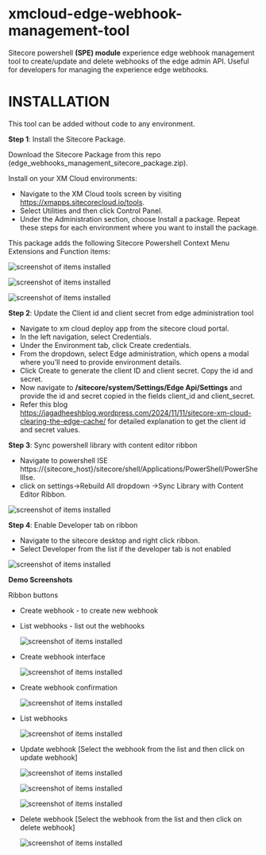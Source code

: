 # xmcloud-edge-webhook-management-tool
Sitecore powershell **(SPE) module** experience edge webhook management tool to create/update and delete webhooks of the edge admin API. Useful for developers for managing the experience edge webhooks.

# INSTALLATION

This tool can be added without code to any environment.

**Step 1**: Install the Sitecore Package.

Download the Sitecore Package from this repo (edge_webhooks_management_sitecore_package.zip).

Install on your XM Cloud environments:

- Navigate to the XM Cloud tools screen by visiting https://xmapps.sitecorecloud.io/tools.
- Select Utilities and then click Control Panel.
- Under the Administration section, choose Install a package.
Repeat these steps for each environment where you want to install the package.

This package adds the following Sitecore Powershell Context Menu Extensions and Function items:

![screenshot of items installed](screenshots/10_template_added.PNG "Demo")

![screenshot of items installed](screenshots/11_item_added.png "Demo")

![screenshot of items installed](screenshots/12_scripts_added.PNG "Demo")

**Step 2**: Update the Client id and client secret from edge administration tool

- Navigate to xm cloud deploy app from the sitecore cloud portal.
- In the left navigation, select Credentials.
- Under the Environment tab, click Create credentials.
- From the dropdown, select Edge administration, which opens a modal where you’ll need to provide environment details.
- Click Create to generate the client ID and client secret. Copy the id and secret.
- Now navigate to **/sitecore/system/Settings/Edge Api/Settings** and provide the id and secret copied in the fields client_id and client_secret.
- Refer this blog https://jagadheeshblog.wordpress.com/2024/11/11/sitecore-xm-cloud-clearing-the-edge-cache/ for detailed explanation to get the client id and secret values.

**Step 3**: Sync powershell library with content editor ribbon

- Navigate to powershell ISE https://{sitecore_host}/sitecore/shell/Applications/PowerShell/PowerShellIse.
- click on settings->Rebuild All dropdown ->Sync Library with Content Editor Ribbon.

![screenshot of items installed](screenshots/13_sync_ps_library.png "Demo")

**Step 4**: Enable Developer tab on ribbon

- Navigate to the sitecore desktop and right click ribbon.
- Select Developer from the list if the developer tab is not enabled

![screenshot of items installed](screenshots/14_enable_developer_tab.png "Demo")


**Demo Screenshots**

Ribbon buttons 
- Create webhook - to create new webhook
- List webhooks - list out the webhooks 

    ![screenshot of items installed](screenshots/01_buttons.PNG "Demo")

- Create webhook interface

    ![screenshot of items installed](screenshots/02_create_webhook_ui.PNG "Demo")

- Create webhook confirmation

    ![screenshot of items installed](screenshots/03_webhook_creation_message.PNG "Demo")

- List webhooks

    ![screenshot of items installed](screenshots/04_list_webhooks.png "Demo")

- Update webhook [Select the webhook from the list and then click on update webhook]

    ![screenshot of items installed](screenshots/05_select_webhook_to_update.PNG "Demo")

    ![screenshot of items installed](screenshots/06_update_webhook_ui.PNG "Demo")

    ![screenshot of items installed](screenshots/07_webhook_updated_message.PNG "Demo")

- Delete webhook [Select the webhook from the list and then click on delete webhook]

    ![screenshot of items installed](screenshots/09_webhook_deleted_message.PNG "Demo")




 
